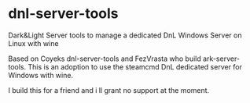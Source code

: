 # dnl-server-tools
Dark&amp;Light Server tools to manage a dedicated DnL Windows Server on Linux with wine

Based on Coyeks dnl-server-tools and FezVrasta who build ark-server-tools.
This is an adoption to use the steamcmd DnL dedicated server for Windows with wine.

I build this for a friend and i ll grant no support at the moment.
